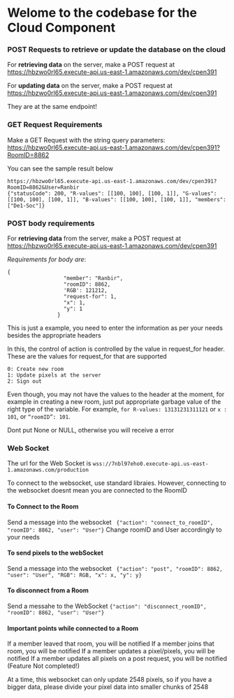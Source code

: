 
# Welome to the codebase for the Cloud Component 

### POST Requests to retrieve or update the database on the cloud 

For **retrieving data** on the server, make a POST request at 
https://hbzwo0rl65.execute-api.us-east-1.amazonaws.com/dev/cpen391

For **updating data** on the server, make a POST request at 
https://hbzwo0rl65.execute-api.us-east-1.amazonaws.com/dev/cpen391

They are at the same endpoint!



### GET Request Requirements

Make a GET Request with the string query parameters:
https://hbzwo0rl65.execute-api.us-east-1.amazonaws.com/dev/cpen391?RoomID=8862

You can see the sample result below

```
https://hbzwo0rl65.execute-api.us-east-1.amazonaws.com/dev/cpen391?RoomID=8862&User=Ranbir
{"statusCode": 200, "R-values": [[100, 100], [100, 1]], "G-values": [[100, 100], [100, 1]], "B-values": [[100, 100], [100, 1]], "members": ["De1-Soc"]}
```
### POST body requirements

For **retrieving data** from the server, make a POST request at 
https://hbzwo0rl65.execute-api.us-east-1.amazonaws.com/dev/cpen391

*Requirements for body are*:
```
{
                  "member": "Ranbir",
                  "roomID": 8862,
                  'RGB': 121212,
                  "request-for": 1,
                  "x": 1,
                  "y": 1
                }
```

This is just a example, you need to enter the information as per your needs besides the appropriate headers

In this, the control of action is controlled by the value in request_for header.
These are the values for request_for that are supported
```
0: Create new room
1: Update pixels at the server
2: Sign out 
```

Even though, you may not have the values to the header at the moment, for example in creating a new room, just put appropriate garbage value of the right type of the variable.
For example, 
```for R-values: 13131231311121```
or ```x : 101```, or ```“roomID”: 101```.

 Dont put None or NULL, otherwise you will receive a error


### Web Socket 
The url for the Web Socket is ```wss://7nbl97eho0.execute-api.us-east-1.amazonaws.com/production```

To connect to the websocket, use standard libraies.
However, connecting to the websocket doesnt mean you are connected to the RoomID

#### To Connect to the Room 
Send a message into the websocket 
``` {"action": "connect_to_roomID", "roomID": 8862, "user": "User"}```
Change roomID and User accordingly to your needs

#### To send pixels to the webSocket
Send a message into the websocket
``` {"action": "post", "roomID": 8862, "user": "User", "RGB": RGB, "x": x, "y": y}```

#### To disconnect from a Room 
Send a messahe to the WebSocket 
```{"action": "disconnect_roomID", "roomID": 8862, "user": "User"} ```

#### Important points while connected to a Room 
If a member leaved that room, you will be notified 
If a member joins that room, you will be notified 
If a member updates a pixel/pixels, you will be notified 
If a member updates all pixels on a post request, you will be notified  (Feature Not completed!)

At a time, this websocket can only update 2548 pixels, so if you have a bigger data, please divide your pixel data into smaller chunks of 2548
